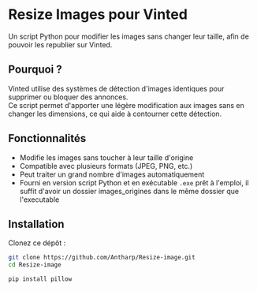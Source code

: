 # Resize Images pour Vinted

Un script Python pour modifier les images sans changer leur taille, afin de pouvoir les republier sur Vinted.

## Pourquoi ?

Vinted utilise des systèmes de détection d'images identiques pour supprimer ou bloquer des annonces.  
Ce script permet d'apporter une légère modification aux images sans en changer les dimensions, ce qui aide à contourner cette détection.

## Fonctionnalités

- Modifie les images sans toucher à leur taille d'origine
- Compatible avec plusieurs formats (JPEG, PNG, etc.)
- Peut traiter un grand nombre d'images automatiquement
- Fourni en version script Python et en exécutable `.exe` prêt à l'emploi, il suffit d'avoir un dossier images_origines dans le même dossier que l'executable

## Installation

Clonez ce dépôt :

```bash
git clone https://github.com/Antharp/Resize-image.git
cd Resize-image

pip install pillow
